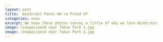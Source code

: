 ```yaml
---
layout: post
title:  Windcrest Parks We're Proud Of
categories: news
excerpt: We hope these photos convey a little of why we love Windcrest, TX.
image: /images/pond near Takas Park 1.jpg
image: /images/pond near Takas Park 2.jpg
---
```

